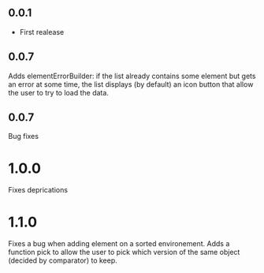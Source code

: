## 0.0.1

* First realease
## 0.0.7

Adds elementErrorBuilder:
if the list already contains some element but gets an error at some time, the list displays (by default)
an icon button that allow the user to try to load the data.


## 0.0.7
Bug fixes

# 1.0.0
Fixes deprications

# 1.1.0
Fixes a bug when adding element on a sorted environement.
Adds a function pick to allow the user to pick which version of the same object (decided by comparator) to keep.
